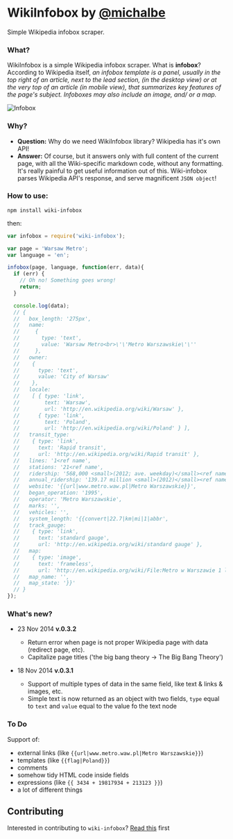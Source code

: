 # WikiInfobox by [@michalbe](http://github.com/michalbe) #
Simple Wikipedia infobox scraper.

### What? ###
WikiInfobox is a simple Wikipedia infobox scraper. What is **infobox**? According to Wikipedia itself, _an infobox template is a panel, usually in the top right of an article, next to the lead section, (in the desktop view) or at the very top of an article (in mobile view), that summarizes key features of the page's subject. Infoboxes may also include an image, and/ or a map._

![Infobox](https://raw.githubusercontent.com/michalbe/wiki-infobox/master/static/infobox.jpg)

### Why? ###
* __Question:__ Why do we need WikiInfobox library? Wikipedia has it's own API!
* __Answer:__ Of course, but it answers only with full content of the current page, with all the Wiki-specific markdown code, without any formatting. It's really painful to get useful information out of this. Wiki-infobox parses Wikipedia API's response, and serve magnificent `JSON object`!


### How to use: ###
```
npm install wiki-infobox
```

then:
```javascript
var infobox = require('wiki-infobox');

var page = 'Warsaw Metro';
var language = 'en';

infobox(page, language, function(err, data){
  if (err) {
    // Oh no! Something goes wrong!
    return;
  }

  console.log(data);
  // {
  //   box_length: '275px',
  //   name:
  //     {
  //       type: 'text',
  //       value: 'Warsaw Metro<br>\'\'Metro Warszawskie\'\''
  //     },
  //   owner:
  //    {
  //      type: 'text',
  //      value: 'City of Warsaw'
  //    },
  //   locale:
  //    [ { type: 'link',
  //        text: 'Warsaw',
  //        url: 'http://en.wikipedia.org/wiki/Warsaw' },
  //      { type: 'link',
  //        text: 'Poland',
  //        url: 'http://en.wikipedia.org/wiki/Poland' } ],
  //   transit_type:
  //    { type: 'link',
  //      text: 'Rapid transit',
  //      url: 'http://en.wikipedia.org/wiki/Rapid transit' },
  //   lines: '1<ref name',
  //   stations: '21<ref name',
  //   ridership: '568,000 <small>(2012; ave. weekday)</small><ref name',
  //   annual_ridership: '139.17 million <small>(2012)</small><ref name',
  //   website: '{{url|www.metro.waw.pl|Metro Warszawskie}}',
  //   began_operation: '1995',
  //   operator: 'Metro Warszawskie',
  //   marks: '',
  //   vehicles: '',
  //   system_length: '{{convert|22.7|km|mi|1|abbr',
  //   track_gauge:
  //    { type: 'link',
  //      text: 'standard gauge',
  //      url: 'http://en.wikipedia.org/wiki/standard gauge' },
  //   map:
  //    { type: 'image',
  //      text: 'frameless',
  //      url: 'http://en.wikipedia.org/wiki/File:Metro w Warszawie 1 linia.svg' },
  //   map_name: '',
  //   map_state: '}}'
  // }
});
```

### What's new? ###

* 23 Nov 2014 __v.0.3.2__
  * Return error when page is not proper Wikipedia page with data (redirect page, etc).
  * Capitalize page titles ('the big bang theory -> The Big Bang Theory')

* 18 Nov 2014 __v.0.3.1__
  * Support of multiple types of data in the same field, like text & links & images, etc.
  * Simple text is now returned as an object with two fields, `type` equal to `text` and `value` equal to the value fo the text node

### To Do ###
Support of:
* external links (like `{{url|www.metro.waw.pl|Metro Warszawskie}}`)
* templates (like `{{flag|Poland}}`)
* comments
* somehow tidy HTML code inside fields
* expressions (like `{{ 3434 + 19817934 + 213123 }}`)
* a lot of different things


## Contributing ##
Interested in contributing to `wiki-infobox`? [Read this](CONTRIBUTING.md) first

